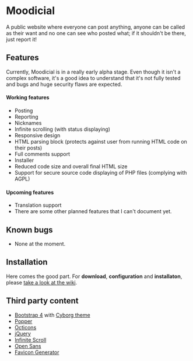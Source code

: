 # Moodicial

A public website where everyone can post anything, anyone can be called as their want and no one can see who posted what; if it shouldn't be there, just report it!

## Features

Currently, Moodicial is in a really early alpha stage. Even though it isn't a complex software, it's a good idea to understand that it's not fully tested and bugs and huge security flaws are expected.

#### Working features

- Posting
- Reporting
- Nicknames
- Infinite scrolling (with status displaying)
- Responsive design
- HTML parsing block (protects against user from running HTML code on their posts)
- Full comments support
- Installer
- Reduced code size and overall final HTML size
- Support for secure source code displaying of PHP files (complying with AGPL)

#### Upcoming features

- Translation support
- There are some other planned features that I can't document yet.

## Known bugs

- None at the moment.

## Installation

Here comes the good part. For **download**, **configuration** and **installaton**, please [take a look at the wiki](https://github.com/FacuM/moodicial/wiki).

## Third party content

- [Bootstrap 4](https://github.com/twbs/bootstrap) with [Cyborg theme](https://bootswatch.com/cyborg/)
- [Popper](https://github.com/FezVrasta/popper.js)
- [Octicons](https://octicons.github.com/)
- [jQuery](https://github.com/jquery/jquery)
- [Infinite Scroll](https://github.com/metafizzy/infinite-scroll)
- [Open Sans](https://fonts.google.com/specimen/Open+Sans)
- [Favicon Generator](https://realfavicongenerator.net/)
